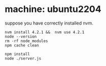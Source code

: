 # machine: ubuntu2204

suppose you have correctly installed nvm.
```
nvm install 4.2.1 &&  nvm use 4.2.1
node --version
rm -rf node_modules
npm cache clean

npm install
node ./server.js
```

